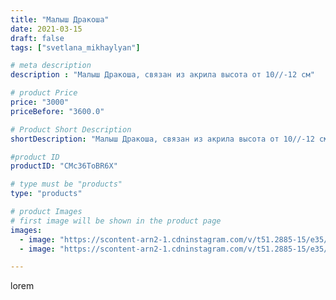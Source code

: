 ```yaml
---
title: "Малыш Дракоша"
date: 2021-03-15
draft: false
tags: ["svetlana_mikhaylyan"]

# meta description
description : "Малыш Дракоша, связан из акрила высота от 10//-12 см"

# product Price
price: "3000"
priceBefore: "3600.0"

# Product Short Description
shortDescription: "Малыш Дракоша, связан из акрила высота от 10//-12 см"

#product ID
productID: "CMc36ToBR6X"

# type must be "products"
type: "products"

# product Images
# first image will be shown in the product page
images:
  - image: "https://scontent-arn2-1.cdninstagram.com/v/t51.2885-15/e35/161019501_132430675470963_9034849194259144760_n.jpg?se=7&tp=1&_nc_ht=scontent-arn2-1.cdninstagram.com&_nc_cat=103&_nc_ohc=zEvFBLbgJ28AX8TCRWM&ccb=7-4&oh=4fa21071c8cd990882c89bf39c4bd522&oe=6082B81F&ig_cache_key=MjUzMDE0Mjk3NzUwMzIxMjI0Mw%3D%3D.2-ccb7-4"
  - image: "https://scontent-arn2-1.cdninstagram.com/v/t51.2885-15/e35/160629023_766088164023376_4303102817787335815_n.jpg?se=7&tp=1&_nc_ht=scontent-arn2-1.cdninstagram.com&_nc_cat=104&_nc_ohc=HBUNPAdL8qUAX9jDnaZ&ccb=7-4&oh=f0c1aed794d90b9a5cc358a7b63ca2c2&oe=608506E9&ig_cache_key=MjUzMDE0Mjk3NzQ5NDc2NDkyNQ%3D%3D.2-ccb7-4"

---
```

lorem
